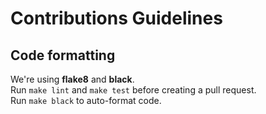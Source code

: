 # Contributions Guidelines

## Code formatting

We're using **flake8** and **black**.  
Run ```make lint``` and ```make test``` before creating a pull request.  
Run ```make black``` to auto-format code.
